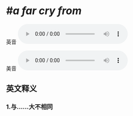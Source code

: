 # ***\#a far cry from*** 
英音
<audio src="./media/a far cry from1_AAC.aac" controls="controls"></audio>

美音
<audio src="./media/a far cry from1_AAC.aac" controls="controls"></audio>



  

英文释义
---
### 1.**与……大不相同**  


